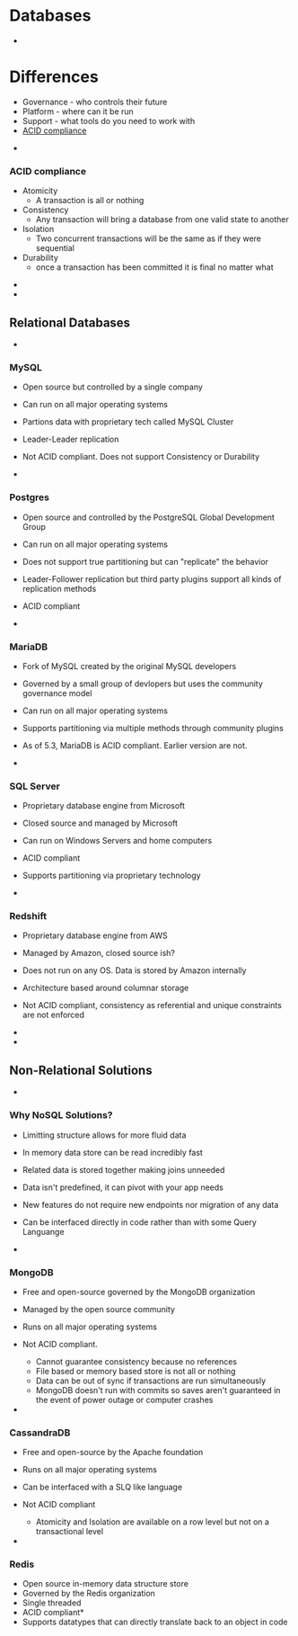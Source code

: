 # Databases

-

# Differences

* Governance - who controls their future
* Platform - where can it be run
* Support - what tools do you need to work with
* [ACID compliance](https://en.wikipedia.org/wiki/ACID)

-

### ACID compliance

* Atomicity
	- A transaction is all or nothing
* Consistency
	- Any transaction will bring a database from one valid state to another
* Isolation
	- Two concurrent transactions will be the same as if they were sequential
* Durability
	- once a transaction has been committed it is final no matter what

-
-

## Relational Databases

-

### MySQL 

- Open source but controlled by a single company
- Can run on all major operating systems
- Partions data with proprietary tech called MySQL Cluster
- Leader-Leader replication
- Not ACID compliant. Does not support Consistency or Durability 

-

### Postgres

- Open source and controlled by the PostgreSQL Global Development Group 
- Can run on all major operating systems
- Does not support true partitioning but can "replicate" the behavior
- Leader-Follower replication but third party plugins support all kinds of replication methods
- ACID compliant

-

### MariaDB 

- Fork of MySQL created by the original MySQL developers
- Governed by a small group of devlopers but uses the community governance model
- Can run on all major operating systems
- Supports partitioning via multiple methods through community plugins
- As of 5.3, MariaDB is ACID compliant. Earlier version are not.

-

### SQL Server

- Proprietary database engine from Microsoft
- Closed source and managed by Microsoft
- Can run on Windows Servers and home computers
- ACID compliant
- Supports partitioning via proprietary technology

-

### Redshift

- Proprietary database engine from AWS
- Managed by Amazon, closed source ish?
- Does not run on any OS. Data is stored by Amazon internally
- Architecture based around columnar storage
- Not ACID compliant, consistency as referential and unique constraints are not enforced

-
-

## Non-Relational Solutions

-

### Why NoSQL Solutions?

- Limitting structure allows for more fluid data
- In memory data store can be read incredibly fast
- Related data is stored together making joins unneeded
- Data isn't predefined, it can pivot with your app needs
- New features do not require new endpoints nor migration of any data
- Can be interfaced directly in code rather than with some Query Languange

-

### MongoDB 

- Free and open-source governed by the MongoDB organization
- Managed by the open source community
- Runs on all major operating systems
- Not ACID compliant. 
	* Cannot guarantee consistency because no references
	* File based or memory based store is not all or nothing
	* Data can be out of sync if transactions are run simultaneously
	* MongoDB doesn't run with commits so saves aren't guaranteed in the event of power outage or computer crashes

-

### CassandraDB

- Free and open-source by the Apache foundation
- Runs on all major operating systems
- Can be interfaced with a SLQ like language
- Not ACID compliant
	* Atomicity and Isolation are available on a row level but not on a transactional level

-

### Redis

- Open source in-memory data structure store
- Governed by the Redis organization
- Single threaded
- ACID compliant*
- Supports datatypes that can directly translate back to an object in code

